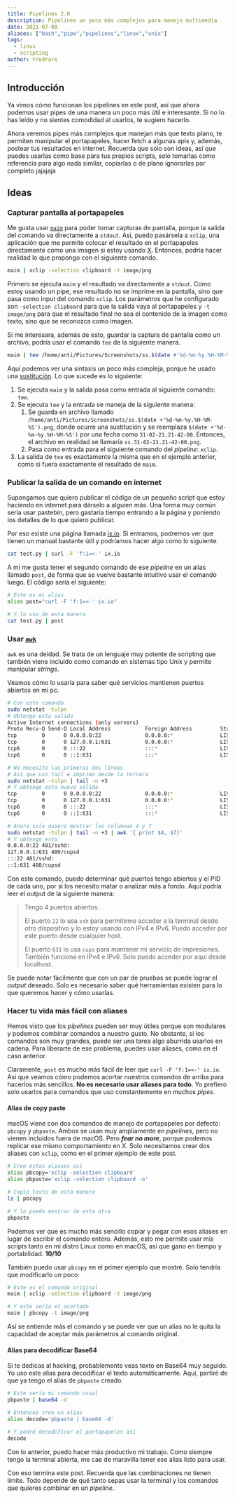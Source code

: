 ```yaml
---
title: Pipelines 2.0
description: Pipelines un poco más complejos para manejo multimedia
date: 2021-07-08
aliases: ["bash","pipe","pipelines","linux","unix"]
tags:
  - linux
  - scripting
author: Fredrare
---
```


## Introducción
Ya vimos cómo funcionan los pipelines en este post, así que ahora podemos usar pipes de una manera un poco más útil e interesante. Si no lo has leído y no sientes comodidad al usarlos, te sugiero hacerlo.

Ahora veremos pipes más complejos que manejan más que texto plano, te permiten manipular el portapapeles, hacer fetch a algunas apis y, además, postear tus resultados en internet. Recuerda que solo son ideas, así que puedes usarlas como base para tus propios scripts, solo tomarlas como referencia para algo nada similar, copiarlas o de plano ignorarlas por completo jajajaja

## Ideas
### Capturar pantalla al portapapeles
Me gusta usar <code>[maim](https://github.com/naelstrof/maim)</code> para poder tomar capturas de pantalla, porque la salida del comando va directamente a `stdout`. Así, puedo pasársela a `xclip`, una aplicación que me permite colocar el resultado en el portapapeles directamente como una imagen si estoy usando [X](https://en.wikipedia.org/wiki/X_Window_System). Entonces, podría hacer realidad lo que propongo con el siguiente comando.

```bash
maim | xclip -selection clipboard -t image/png
```

Primero se ejecuta `maim` y el resultado va directamente a `stdout`. Como estoy usando un pipe, ese resultado no se imprime en la pantalla, sino que pasa como input del comando `xclip`. Los parámetros que he configurado son `-selection clipboard` para que la salida vaya al portapapeles y `-t image/png` para que el resultado final no sea el contenido de la imagen como texto, sino que se reconozca como imagen.

Si me interesara, además de esto, guardar la captura de pantalla como un archivo, podría usar el comando `tee` de la siguiente manera.

```bash
maim | tee /home/anti/Pictures/Screenshots/ss.$(date +'%d-%m-%y.%H-%M-%S').png | xclip -selection clipboard -t image/png
```

Aquí podemos ver una sintaxis un poco más compleja, porque he usado una [sustitución](https://www.gnu.org/software/bash/manual/html_node/Command-Substitution.html). Lo que sucede es lo siguiente:

1. Se ejecuta `maim` y la salida pasa como entrada al siguiente comando: `tee`.
2. Se ejecuta `tee` y la entrada se maneja de la siguiente manera:
   1. Se guarda en archivo llamado `/home/anti/Pictures/Screenshots/ss.$(date +'%d-%m-%y.%H-%M-%S').png`, donde ocurre una sustitución y se reemplaza `$(date +'%d-%m-%y.%H-%M-%S')` por una fecha como `31-02-21.21-42-00`. Entonces, el archivo en realidad se llamaría `ss.31-02-21.21-42-00.png`.
   2. Pasa como entrada para el siguiente comando del *pipeline*: `xclip`.
3. La salida de `tee` es exactamente la misma que en el ejemplo anterior, como si fuera exactamente el resultado de `maim`.

### Publicar la salida de un comando en internet
Supongamos que quiero publicar el código de un pequeño script que estoy haciendo en internet para dárselo a alguien más. Una forma muy común sería usar pastebin, pero gastaría tiempo entrando a la página y poniendo los detalles de lo que quiero publicar.

Por eso existe una página llamada [ix.io](http://ix.io/). Si entramos, podremos ver que tienen un manual bastante útil y podríamos hacer algo como lo siguiente.

```bash
cat test.py | curl -F 'f:1=<-' ix.io
```

A mí me gusta tener el segundo comando de ese *pipeline* en un alias llamado `post`, de forma que se vuelve bastante intuitivo usar el comando luego. El código sería el siguiente:

```bash
# Este es mi alias
alias post="curl -F 'f:1=<-' ix.io"

# Y lo uso de esta manera
cat test.py | post
```

### Usar <code>[awk](https://en.wikipedia.org/wiki/AWK)</code>
`awk` es una deidad. Se trata de un lenguaje muy potente de scripting que también viene incluido como comando en sistemas tipo Unix y permite manipular *strings*.

Veamos cómo lo usaría para saber qué servicios mantienen puertos abiertos en mi pc.

```bash
# Con este comando
sudo netstat -tulpn
# Obtengo esta salida
Active Internet connections (only servers)
Proto Recv-Q Send-Q Local Address           Foreign Address         State       PID/Program name    
tcp        0      0 0.0.0.0:22              0.0.0.0:*               LISTEN      481/sshd: /usr/bin/ 
tcp        0      0 127.0.0.1:631           0.0.0.0:*               LISTEN      480/cupsd           
tcp6       0      0 :::22                   :::*                    LISTEN      481/sshd: /usr/bin/ 
tcp6       0      0 ::1:631                 :::*                    LISTEN      480/cupsd           

# No necesito las primeras dos líneas
# Así que uso tail e imprimo desde la tercera
sudo netstat -tulpn | tail -n +3
# Y obtengo esta nueva salida
tcp        0      0 0.0.0.0:22              0.0.0.0:*               LISTEN      481/sshd: /usr/bin/ 
tcp        0      0 127.0.0.1:631           0.0.0.0:*               LISTEN      480/cupsd           
tcp6       0      0 :::22                   :::*                    LISTEN      481/sshd: /usr/bin/ 
tcp6       0      0 ::1:631                 :::*                    LISTEN      480/cupsd           

# Ahora solo quiero mostrar las columnas 4 y 7
sudo netstat -tulpn | tail -n +3 | awk '{ print $4, $7}'
# Y obtengo esto
0.0.0.0:22 481/sshd:
127.0.0.1:631 480/cupsd
:::22 481/sshd:
::1:631 480/cupsd
```

Con este comando, puedo determinar qué puertos tengo abiertos y el PID de cada uno, por si los necesito matar o analizar más a fondo. Aquí podría leer el output de la siguiente manera:

> Tengo 4 puertos abiertos.
>
> El puerto `22` lo usa `ssh` para permitirme acceder a la terminal desde otro dispositivo y lo estoy usando con IPv4 e IPv6. Puedo acceder por este puerto desde cualquier host.
>
> El puerto `631` lo usa `cups` para mantener mi servicio de impresiones. También funciona en IPv4 e IPv6. Solo puedo acceder por aquí desde localhost.

Se puede notar fácilmente que con un par de pruebas se puede lograr el *output* deseado. Solo es necesario saber qué herramientas existen para lo que queremos hacer y cómo usarlas.

### Hacer tu vida más fácil con aliases
Hemos visto que los *pipelines* pueden ser muy útiles porque son modulares y podemos combinar comandos a nuestro gusto. No obstante, si los comandos son muy grandes, puede ser una tarea algo aburrida usarlos en cadena. Para liberarte de ese problema, puedes usar aliases, como en el caso anterior.

Claramente, `post` es mucho más fácil de leer que `curl -F 'f:1=<-' ix.io`. Así que veamos cómo podemos acortar nuestros comandos de arriba para hacerlos más sencillos. **No es necesario usar aliases para todo**. Yo prefiero solo usarlos para comandos que uso constantemente en muchos *pipes*.

#### Alias de copy paste
macOS viene con dos comandos de manejo de portapapeles por defecto: `pbcopy` y `pbpaste`. Ambos se usan muy ampliamente en *pipelines*, pero no vienen incluidos fuera de macOS. Pero ***fear no more***, porque podemos replicar ese mismo comportamiento en X. Solo necesitamos crear dos aliases con `xclip`, como en el primer ejemplo de este post.

```bash
# Creo estos aliases así
alias pbcopy='xclip -selection clipboard'
alias pbpaste='xclip -selection clipboard -o'

# Copio texto de esta manera
ls | pbcopy

# Y lo puedo mostrar de esta otra
pbpaste
```

Podemos ver que es mucho más sencillo copiar y pegar con esos aliases en lugar de escribir el comando entero. Además, esto me permite usar mis scripts tanto en mi distro Linux como en macOS, así que gano en tiempo y portabilidad. **10/10**

También puedo usar `pbcopy` en el primer ejemplo que mostré. Solo tendría que modificarlo un poco:

```bash
# Este es el comando original
maim | xclip -selection clipboard -t image/png

# Y este sería el acortado
maim | pbcopy -t image/png
```

Así se entiende más el comando y se puede ver que un alias no le quita la capacidad de aceptar más parámetros al comando original.

#### Alias para decodificar Base64

Si te dedicas al hacking, probablemente veas texto en Base64 muy seguido. Yo uso este alias para decodificar el texto automáticamente. Aquí, partiré de que ya tengo el alias de `pbpaste` creado.

```bash
# Este sería mi comando usual
pbpaste | base64 -d

# Entonces creo un alias
alias decode='pbpaste | base64 -d'

# Y podré decodificar el portapapeles así
decode
```

Con lo anterior, puedo hacer más productivo mi trabajo. Como siempre tengo la terminal abierta, me cae de maravilla tener ese alias listo para usar.

Con eso termina este post. Recuerda que las combinaciones no tienen límite. Todo depende de qué tanto sepas usar la terminal y los comandos que quieres combinar en un *pipeline*.